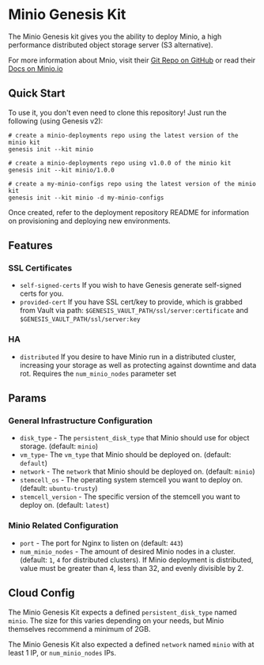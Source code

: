 Minio Genesis Kit
=================

The Minio Genesis kit gives you the ability to deploy Minio, a high performance
distributed object storage server (S3 alternative). 

For more information about Mnio, visit their [Git Repo on
GitHub](https://github.com/minio/minio) or read their [Docs on Minio.io](https://docs.minio.io/)

Quick Start
-----------

To use it, you don't even need to clone this repository! Just run
the following (using Genesis v2):

```
# create a minio-deployments repo using the latest version of the minio kit
genesis init --kit minio

# create a minio-deployments repo using v1.0.0 of the minio kit
genesis init --kit minio/1.0.0

# create a my-minio-configs repo using the latest version of the minio kit
genesis init --kit minio -d my-minio-configs
```

Once created, refer to the deployment repository README for information on
provisioning and deploying new environments.

Features
-------

### SSL Certificates
* `self-signed-certs` If you wish to have Genesis generate self-signed certs
  for you.
* `provided-cert` If you have SSL cert/key to provide, which is grabbed from
  Vault via path: `$GENESIS_VAULT_PATH/ssl/server:certificate` and 
  `$GENESIS_VAULT_PATH/ssl/server:key`


### HA
* `distributed` If you desire to have Minio run in a distributed cluster, 
  increasing your storage as well as protecting against downtime and data rot. 
  Requires the `num_minio_nodes` parameter set


Params
------

### General Infrastructure Configuration
* `disk_type` - The `persistent_disk_type` that Minio
  should use for object storage.  (default: `minio`)
* `vm_type`- The `vm_type` that Minio should be
  deployed on. (default: `default`) 
* `network` - The `network` that Minio should be
  deployed on. (default: `minio`)
* `stemcell_os` - The operating system stemcell you
  want to deploy on. (default: `ubuntu-trusty`)
* `stemcell_version` - The specific version of the stemcell
  you want to deploy on. (default: `latest`)

### Minio Related Configuration
* `port` -  The port for Nginx to listen on (default: `443`)
* `num_minio_nodes` - The amount of desired Minio nodes in a
  cluster. (default: `1`, `4` for distributed clusters). If
  Minio deployment is distributed, value must be greater than
  4, less than 32, and evenly divisible by 2.

Cloud Config
------------

The Minio Genesis Kit expects a defined `persistent_disk_type` named `minio`.
The size for this varies depending on your needs, but Minio themselves recommend
a minimum of 2GB.

The Minio Genesis Kit also expected a defined `network` named `minio` with at 
least 1 IP, or `num_minio_nodes` IPs.